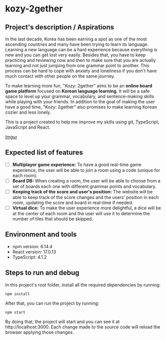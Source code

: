 # kozy-2gether

## Project's description / Aspirations

In the last decade, Korea has been earning a spot as one of the most ascending countries and many have been trying to learn its language. Learning a new language can be a hard experience because everything is new and you can get lost very easily. Besides that, you have to keep practicing and reviewing now and then to make sure that you are actually learning and not just jumping from one grammar point to another. This process can be hard to cope with anxiety and loneliness if you don't have much contact with other people on the same journey.

To make learning more fun, "Kozy: 2gether" aims to be an **online board game platform** focused on **Korean language learning**. It will be a safe space to level up your grammar, vocabulary, and sentence-making skills while playing with your friends. In addition to the goal of making the user have a good time, "Kozy: 2gether" also promises to make learning Korean cozier and less lonely.

This is a project created to help me improve my skills using git, TypeScript, JavaScript and React.

[Imgur](https://i.imgur.com/XbYdsiz.png)
## Expected list of features

- [ ] **Multiplayer game experience:** To have a good real-time game experience, the user will be able to join a room using a code (unique for each room). 
- [ ] **Board DB:** When creating a room, the user will be able to choose from a set of boards each one with different grammar points and vocabulary. 
- [ ] **Keeping track of the score and user's position:** The website will be able to keep track of the score changes and the users' position in each room, updating the score and board in real-time if needed. 
- [ ] **Virtual dice:** To make the user experience more delightful, a dice will be at the center of each room and the user will use it to determine the number of tiles that should be skipped.

## Environment and tools

- npm version: 6.14.4
- React version: 17.0.13
- TypeScript: 4.1.2

## Steps to run and debug

In this project's root folder, install all the required dependencies by running:

```
npm install
```

After that, you can run the project by running:

```
npm start
```

By doing that, the project will start and you can see it at http://localhost:3000. Each change made to the source code will reload the browser applying those changes.